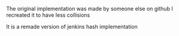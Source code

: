 The original implementation was made by someone else on github I recreated it to have less collisions

It is a remade version of jenkins hash implementation
